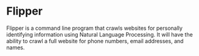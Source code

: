 # Flipper

Flipper is a command line program that crawls websites for personally identifying information using Natural Language Processing. It will have the ability to crawl a full website for phone numbers, email addresses, and names.